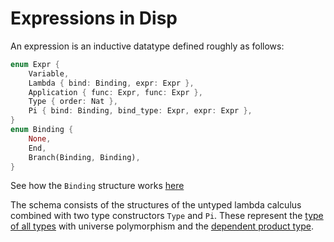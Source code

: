 # Expressions in Disp
An expression is an inductive datatype defined roughly as follows:

```rust
enum Expr {
	Variable,
	Lambda { bind: Binding, expr: Expr },
	Application { func: Expr, func: Expr },
	Type { order: Nat },
	Pi { bind: Binding, bind_type: Expr, expr: Expr },
}
enum Binding {
	None,
	End,
	Branch(Binding, Binding),
}
```

See how the `Binding` structure works [here](./lambda-trees.md)

The schema consists of the structures of the untyped lambda calculus combined with two type constructors `Type` and `Pi`. These represent the [type of all types](https://ncatlab.org/nlab/show/type+of+types) with universe polymorphism and the [dependent product type](https://ncatlab.org/nlab/show/dependent+product+type). 
